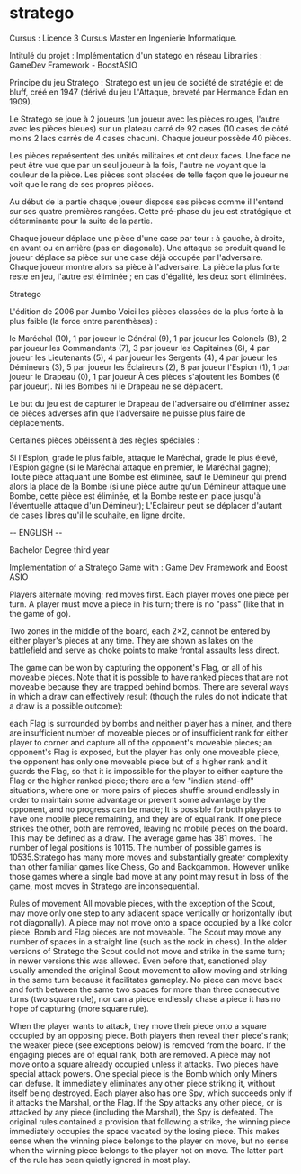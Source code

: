 # stratego

Cursus : Licence 3 Cursus Master en Ingenierie Informatique. 

Intitulé du projet : Implémentation d'un statego en réseau
Librairies : GameDev Framework - BoostASIO

Principe du jeu Stratego : 
Stratego est un jeu de société de stratégie et de bluff, créé en 1947 (dérivé du jeu L'Attaque, breveté par Hermance Edan en 1909).

Le Stratego se joue à 2 joueurs (un joueur avec les pièces rouges, l'autre avec les pièces bleues) sur un plateau carré de 92 cases (10 cases de côté moins 2 lacs carrés de 4 cases chacun). Chaque joueur possède 40 pièces.

Les pièces représentent des unités militaires et ont deux faces. Une face ne peut être vue que par un seul joueur à la fois, l'autre ne voyant que la couleur de la pièce. Les pièces sont placées de telle façon que le joueur ne voit que le rang de ses propres pièces.

Au début de la partie chaque joueur dispose ses pièces comme il l'entend sur ses quatre premières rangées. Cette pré-phase du jeu est stratégique et déterminante pour la suite de la partie.

Chaque joueur déplace une pièce d'une case par tour : à gauche, à droite, en avant ou en arrière (pas en diagonale). Une attaque se produit quand le joueur déplace sa pièce sur une case déjà occupée par l'adversaire. Chaque joueur montre alors sa pièce à l'adversaire. La pièce la plus forte reste en jeu, l'autre est éliminée ; en cas d'égalité, les deux sont éliminées.


Stratego

L'édition de 2006 par Jumbo
Voici les pièces classées de la plus forte à la plus faible (la force entre parenthèses) :

le Maréchal (10), 1 par joueur
le Général (9), 1 par joueur
les Colonels (8), 2 par joueur
les Commandants (7), 3 par joueur
les Capitaines (6), 4 par joueur
les Lieutenants (5), 4 par joueur
les Sergents (4), 4 par joueur
les Démineurs (3), 5 par joueur
les Éclaireurs (2), 8 par joueur
l'Espion (1), 1 par joueur
le Drapeau (0), 1 par joueur
À ces pièces s'ajoutent les Bombes (6 par joueur). Ni les Bombes ni le Drapeau ne se déplacent.

Le but du jeu est de capturer le Drapeau de l'adversaire ou d'éliminer assez de pièces adverses afin que l'adversaire ne puisse plus faire de déplacements.

Certaines pièces obéissent à des règles spéciales :

Si l'Espion, grade le plus faible, attaque le Maréchal, grade le plus élevé, l'Espion gagne (si le Maréchal attaque en premier, le Maréchal gagne);
Toute pièce attaquant une Bombe est éliminée, sauf le Démineur qui prend alors la place de la Bombe (si une pièce autre qu'un Démineur attaque une Bombe, cette pièce est éliminée, et la Bombe reste en place jusqu'à l'éventuelle attaque d'un Démineur);
L'Éclaireur peut se déplacer d'autant de cases libres qu'il le souhaite, en ligne droite.


-- ENGLISH --

Bachelor Degree third year 

Implementation of a Stratego Game 
with : Game Dev Framework and Boost ASIO

Players alternate moving; red moves first. Each player moves one piece per turn. A player must move a piece in his turn; there is no "pass" (like that in the game of go).

Two zones in the middle of the board, each 2×2, cannot be entered by either player's pieces at any time. They are shown as lakes on the battlefield and serve as choke points to make frontal assaults less direct.

The game can be won by capturing the opponent's Flag, or all of his moveable pieces. Note that it is possible to have ranked pieces that are not moveable because they are trapped behind bombs. There are several ways in which a draw can effectively result (though the rules do not indicate that a draw is a possible outcome):

each Flag is surrounded by bombs and neither player has a miner, and there are insufficient number of moveable pieces or of insufficient rank for either player to corner and capture all of the opponent's moveable pieces;
an opponent's Flag is exposed, but the player has only one moveable piece, the opponent has only one moveable piece but of a higher rank and it guards the Flag, so that it is impossible for the player to either capture the Flag or the higher ranked piece;
there are a few "indian stand-off" situations, where one or more pairs of pieces shuffle around endlessly in order to maintain some advantage or prevent some advantage by the opponent, and no progress can be made;
It is possible for both players to have one mobile piece remaining, and they are of equal rank. If one piece strikes the other, both are removed, leaving no mobile pieces on the board. This may be defined as a draw.
The average game has 381 moves. The number of legal positions is 10115. The number of possible games is 10535.Stratego has many more moves and substantially greater complexity than other familiar games like Chess, Go and Backgammon. However unlike those games where a single bad move at any point may result in loss of the game, most moves in Stratego are inconsequential.

Rules of movement
All movable pieces, with the exception of the Scout, may move only one step to any adjacent space vertically or horizontally (but not diagonally). A piece may not move onto a space occupied by a like color piece. Bomb and Flag pieces are not moveable. The Scout may move any number of spaces in a straight line (such as the rook in chess). In the older versions of Stratego the Scout could not move and strike in the same turn; in newer versions this was allowed. Even before that, sanctioned play usually amended the original Scout movement to allow moving and striking in the same turn because it facilitates gameplay. No piece can move back and forth between the same two spaces for more than three consecutive turns (two square rule), nor can a piece endlessly chase a piece it has no hope of capturing (more square rule).

When the player wants to attack, they move their piece onto a square occupied by an opposing piece. Both players then reveal their piece's rank; the weaker piece (see exceptions below) is removed from the board. If the engaging pieces are of equal rank, both are removed. A piece may not move onto a square already occupied unless it attacks. Two pieces have special attack powers. One special piece is the Bomb which only Miners can defuse. It immediately eliminates any other piece striking it, without itself being destroyed. Each player also has one Spy, which succeeds only if it attacks the Marshal, or the Flag. If the Spy attacks any other piece, or is attacked by any piece (including the Marshal), the Spy is defeated. The original rules contained a provision that following a strike, the winning piece immediately occupies the space vacated by the losing piece. This makes sense when the winning piece belongs to the player on move, but no sense when the winning piece belongs to the player not on move. The latter part of the rule has been quietly ignored in most play.
